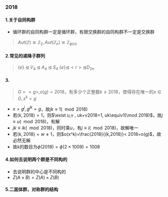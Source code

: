 ### 2018

#### 1.关于自同构群

+ 循环群的自同构群一定是循环群，有限交换群的自同构群不一定是交换群

> $Aut(\mathbb{Z})\cong \mathbb{Z}_2,Aut(\mathbb{Z}_n)\cong \mathbb{Z}_{\phi(n)}$

#### 2.常见的递降子群列

> $\{e\} \unlhd V_4 \unlhd A_4 \unlhd S_4$
> $\{e\} \unlhd <r> \unlhd D_{2n}$

#### 3.

> $G=<g>, o(g)=2018$，有多少个正整数$k \leq 2018$，使得存在唯一的$x\in G, x^k=g$

+ $x=g^j, g^{jk}=g$，故$jk \equiv 1 (\mod 2018)$
+ 若$(k,2018)=1$，则$\exist u,v , uk+v2018=1, uk\equiv1(\mod 2018)$，故$j\equiv u (\mod 2018)$，有解
+ $jk \equiv ik (\mod 2018)$，同时乘$u$，有$j\equiv i(\mod 2018)$，故解唯一
+ 若$(k,2018)=w \neq 1$，则$o(x^k)=\frac{2018}{(k,2018)}< 2018=o(g)$，故必然无解
+ 故$k$的数目为$\phi(2018)=\phi(2\times 1009)=1008$

#### 4.如何去说明两个群是不同构的
+ 去说明群的中心是不同构的
+ $Z(A \times B)=Z(A)\times Z(B)$

#### 5.二面体群，对称群的结构
